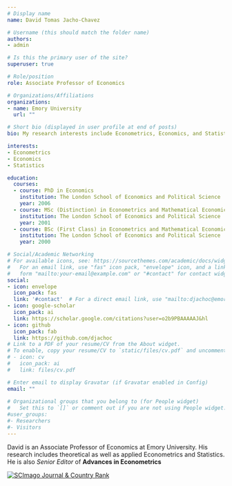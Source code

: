 ```yaml
---
# Display name
name: David Tomas Jacho-Chavez

# Username (this should match the folder name)
authors:
- admin

# Is this the primary user of the site?
superuser: true

# Role/position
role: Associate Professor of Economics

# Organizations/Affiliations
organizations:
- name: Emory University
  url: ""

# Short bio (displayed in user profile at end of posts)
bio: My research interests include Econometrics, Economics, and Statistics.

interests:
- Econometrics
- Economics
- Statistics

education:
  courses:
  - course: PhD in Economics
    institution: The London School of Economics and Political Science
    year: 2006
  - course: MSc (Distinction) in Econometrics and Mathematical Economics
    institution: The London School of Economics and Political Science
    year: 2001
  - course: BSc (First Class) in Econometrics and Mathematical Economics
    institution: The London School of Economics and Political Science
    year: 2000

# Social/Academic Networking
# For available icons, see: https://sourcethemes.com/academic/docs/widgets/#icons
#   For an email link, use "fas" icon pack, "envelope" icon, and a link in the
#   form "mailto:your-email@example.com" or "#contact" for contact widget.
social:
- icon: envelope
  icon_pack: fas
  link: '#contact'  # For a direct email link, use "mailto:djachoc@emory.edu".
- icon: google-scholar
  icon_pack: ai
  link: https://scholar.google.com/citations?user=o2b9PBAAAAAJ&hl
- icon: github
  icon_pack: fab
  link: https://github.com/djachoc
# Link to a PDF of your resume/CV from the About widget.
# To enable, copy your resume/CV to `static/files/cv.pdf` and uncomment the lines below.  
# - icon: cv
#   icon_pack: ai
#   link: files/cv.pdf

# Enter email to display Gravatar (if Gravatar enabled in Config)
email: ""
  
# Organizational groups that you belong to (for People widget)
#   Set this to `[]` or comment out if you are not using People widget.  
#user_groups:
#- Researchers
#- Visitors
---
```


David is an Associate Professor of Economics at Emory University. His research includes theoretical as well as applied Econometrics and Statistics. He is also *Senior Editor* of __Advances in Econometrics__

<a href="https://www.scimagojr.com/journalsearch.php?q=4000152117&amp;tip=sid&amp;exact=no" title="SCImago Journal &amp; Country Rank"><img border="0" src="https://www.scimagojr.com/journal_img.php?id=4000152117" alt="SCImago Journal &amp; Country Rank"  /></a>
